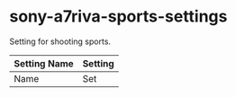 # sony-a7riva-sports-settings
Setting for shooting sports.

| Setting Name | Setting |
| -----------|------------|
|    Name          | Set        |
